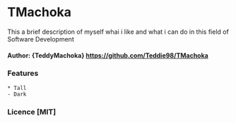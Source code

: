 # TMachoka
This a brief description of myself whai i like and what i can do in this field of Software Development

#### Author: {TeddyMachoka} https://github.com/Teddie98/TMachoka


### Features
    * Tall
    - Dark

### Licence [MIT]